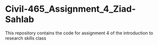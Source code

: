 # Civil-465_Assignment_4_Ziad-Sahlab
 This repository contains the code for assignment 4 of the introduction to research skills class

